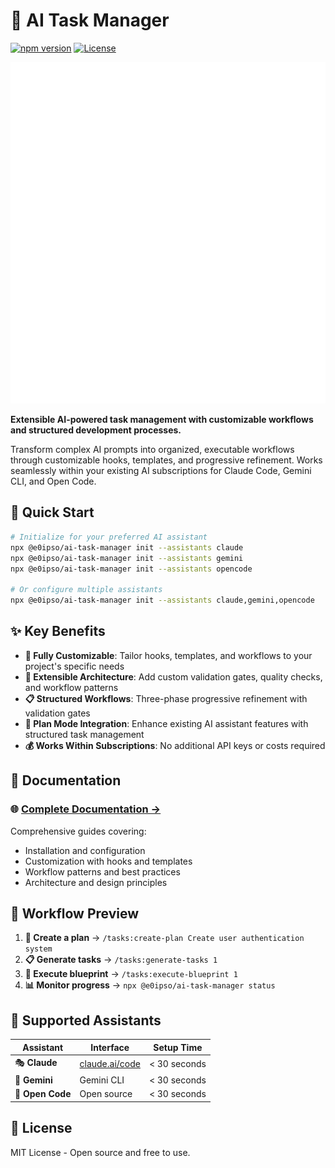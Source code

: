 # 🤖 AI Task Manager

[![npm version](https://img.shields.io/npm/v/@e0ipso/ai-task-manager.svg)](https://www.npmjs.com/package/@e0ipso/ai-task-manager)
[![License](https://img.shields.io/badge/License-MIT-green.svg)](https://opensource.org/licenses/MIT)

![Dashboard](./docs/img/dashboard.svg)

**Extensible AI-powered task management with customizable workflows and structured development processes.**

Transform complex AI prompts into organized, executable workflows through customizable hooks, templates, and progressive refinement. Works seamlessly within your existing AI subscriptions for Claude Code, Gemini CLI, and Open Code.

## 🚀 Quick Start

```bash
# Initialize for your preferred AI assistant
npx @e0ipso/ai-task-manager init --assistants claude
npx @e0ipso/ai-task-manager init --assistants gemini
npx @e0ipso/ai-task-manager init --assistants opencode

# Or configure multiple assistants
npx @e0ipso/ai-task-manager init --assistants claude,gemini,opencode
```

## ✨ Key Benefits

- **🔧 Fully Customizable**: Tailor hooks, templates, and workflows to your project's specific needs
- **🎯 Extensible Architecture**: Add custom validation gates, quality checks, and workflow patterns
- **📋 Structured Workflows**: Three-phase progressive refinement with validation gates
- **🔄 Plan Mode Integration**: Enhance existing AI assistant features with structured task management
- **💰 Works Within Subscriptions**: No additional API keys or costs required

## 📖 Documentation

### 🌐 **[Complete Documentation →](https://mateuaguilo.com/ai-task-manager/)**

Comprehensive guides covering:
- Installation and configuration
- Customization with hooks and templates
- Workflow patterns and best practices
- Architecture and design principles

## 🔄 Workflow Preview

1. **📝 Create a plan** → `/tasks:create-plan Create user authentication system`
2. **📋 Generate tasks** → `/tasks:generate-tasks 1`
3. **🚀 Execute blueprint** → `/tasks:execute-blueprint 1`
4. **📊 Monitor progress** → `npx @e0ipso/ai-task-manager status`

## 🤖 Supported Assistants

| Assistant | Interface | Setup Time |
|-----------|-----------|------------|
| 🎭 **Claude** | [claude.ai/code](https://claude.ai/code) | < 30 seconds |
| 💎 **Gemini** | Gemini CLI | < 30 seconds |
| 📝 **Open Code** | Open source | < 30 seconds |

## 📄 License

MIT License - Open source and free to use.
